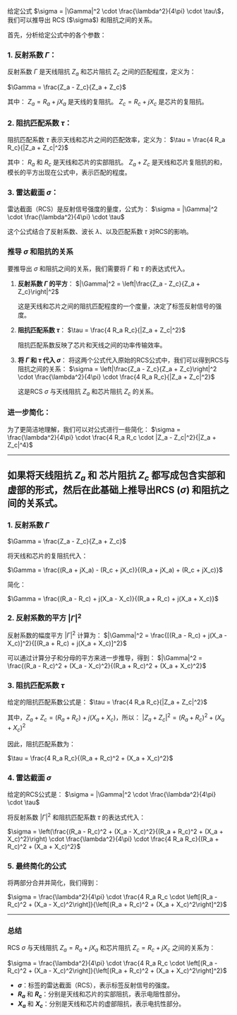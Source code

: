 给定公式
$\sigma = |\Gamma|^2 \cdot \frac{\lambda^2}{4\pi} \cdot \tau\$，我们可以推导出 RCS ($\sigma$) 和阻抗之间的关系。

首先，分析给定公式中的各个参数：

### 1. **反射系数 $\Gamma$**：
反射系数 $\Gamma$ 是天线阻抗 $Z_a$ 和芯片阻抗 $Z_c$ 之间的匹配程度，定义为：

$\Gamma = \frac{Z_a - Z_c}{Z_a + Z_c}$

其中：
$Z_a = R_a + jX_a$ 是天线的复阻抗。
$Z_c = R_c + jX_c$ 是芯片的复阻抗。



### 2. **阻抗匹配系数 $\tau$**：
阻抗匹配系数 $\tau$ 表示天线和芯片之间的匹配效率，定义为：
$\tau = \frac{4 R_a R_c}{|Z_a + Z_c|^2}$

其中：
$R_a$ 和 $R_c$ 是天线和芯片的实部阻抗。
$Z_a + Z_c$ 是天线和芯片复阻抗的和，模长的平方出现在公式中，表示匹配的程度。

### 3. **雷达截面 $\sigma$**：
雷达截面（RCS）是反射信号强度的量度，公式为：
$\sigma = |\Gamma|^2 \cdot \frac{\lambda^2}{4\pi} \cdot \tau$

这个公式结合了反射系数、波长 $\lambda$、以及匹配系数 $\tau$ 对RCS的影响。

### 推导 $\sigma$ 和阻抗的关系
要推导出 $\sigma$ 和阻抗之间的关系，我们需要将 $\Gamma$ 和 $\tau$ 的表达式代入。

1. **反射系数 $\Gamma$ 的平方**：
   $|\Gamma|^2 = \left|\frac{Z_a - Z_c}{Z_a + Z_c}\right|^2$
   
   这是天线和芯片之间的阻抗匹配程度的一个度量，决定了标签反射信号的强度。

2. **阻抗匹配系数 $\tau$**：
   $\tau = \frac{4 R_a R_c}{|Z_a + Z_c|^2}$
   
   阻抗匹配系数反映了芯片和天线之间的功率传输效率。

3. **将 $\Gamma$ 和 $\tau$ 代入 $\sigma$**：
   将这两个公式代入原始的RCS公式中，我们可以得到RCS与阻抗之间的关系：
   $\sigma = \left|\frac{Z_a - Z_c}{Z_a + Z_c}\right|^2 \cdot \frac{\lambda^2}{4\pi} \cdot \frac{4 R_a R_c}{|Z_a + Z_c|^2}$
   

   这是RCS $\sigma$ 与天线阻抗 $Z_a$ 和芯片阻抗 $Z_c$ 的关系。

### 进一步简化：
为了更简洁地理解，我们可以对公式进行一些简化：
$\sigma = \frac{\lambda^2}{4\pi} \cdot \frac{4 R_a R_c \cdot |Z_a - Z_c|^2}{|Z_a + Z_c|^4}$



---

如果将**天线阻抗 $Z_a$** 和 **芯片阻抗 $Z_c$** 都写成包含实部和虚部的形式，然后在此基础上推导出**RCS ($\sigma$)** 和阻抗之间的关系式。
---

### 1. **反射系数 $\Gamma$**

$\Gamma = \frac{Z_a - Z_c}{Z_a + Z_c}$

将天线和芯片的复阻抗代入：

$\Gamma = \frac{(R_a + jX_a) - (R_c + jX_c)}{(R_a + jX_a) + (R_c + jX_c)}$


简化：

$\Gamma = \frac{(R_a - R_c) + j(X_a - X_c)}{(R_a + R_c) + j(X_a + X_c)}$


### 2. **反射系数的平方 $|\Gamma|^2$**
反射系数的幅度平方 $|\Gamma|^2$ 计算为：
$|\Gamma|^2 = \frac{[(R_a - R_c) + j(X_a - X_c)]^2}{[(R_a + R_c) + j(X_a + X_c)]^2}$

可以通过计算分子和分母的平方来进一步推导，得到：
$|\Gamma|^2 = \frac{(R_a - R_c)^2 + (X_a - X_c)^2}{(R_a + R_c)^2 + (X_a + X_c)^2}$



### 3. **阻抗匹配系数 $\tau$**
给定的阻抗匹配系数公式是：
$\tau = \frac{4 R_a R_c}{|Z_a + Z_c|^2}$

其中，$Z_a + Z_c = (R_a + R_c) + j(X_a + X_c)$，所以：
$|Z_a + Z_c|^2 = (R_a + R_c)^2 + (X_a + X_c)^2$

因此，阻抗匹配系数为：

$\tau = \frac{4 R_a R_c}{(R_a + R_c)^2 + (X_a + X_c)^2}$


### 4. **雷达截面 $\sigma$**
给定的RCS公式是：
$\sigma = |\Gamma|^2 \cdot \frac{\lambda^2}{4\pi} \cdot \tau$


将反射系数 $|\Gamma|^2$ 和阻抗匹配系数 $\tau$ 的表达式代入：

$\sigma = \left(\frac{(R_a - R_c)^2 + (X_a - X_c)^2}{(R_a + R_c)^2 + (X_a + X_c)^2}\right) \cdot \frac{\lambda^2}{4\pi} \cdot \frac{4 R_a R_c}{(R_a + R_c)^2 + (X_a + X_c)^2}$


### 5. **最终简化的公式**
将两部分合并并简化，我们得到：

$\sigma = \frac{\lambda^2}{4\pi} \cdot \frac{4 R_a R_c \cdot \left[(R_a - R_c)^2 + (X_a - X_c)^2\right]}{\left[(R_a + R_c)^2 + (X_a + X_c)^2\right]^2}$


---

### 总结
RCS $\sigma$ 与天线阻抗 $Z_a = R_a + jX_a$ 和芯片阻抗 $Z_c = R_c + jX_c$ 之间的关系为：


$\sigma = \frac{\lambda^2}{4\pi} \cdot \frac{4 R_a R_c \cdot \left[(R_a - R_c)^2 + (X_a - X_c)^2\right]}{\left[(R_a + R_c)^2 + (X_a + X_c)^2\right]^2}$


- **$\sigma$**：标签的雷达截面（RCS），表示标签反射信号的强度。
- **$R_a$** 和 **$R_c$**：分别是天线和芯片的实部阻抗，表示电阻性部分。
- **$X_a$** 和 **$X_c$**：分别是天线和芯片的虚部阻抗，表示电抗性部分。

